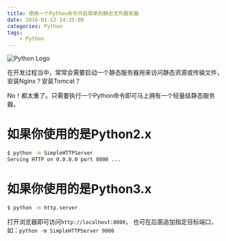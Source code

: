 ```yaml
---
title: 使用一个Python命令开启简单的静态文件服务器
date: 2016-01-12 14:35:00
categories: Python
tags:
    - Python
---
```

![Python Logo](/images/post/2016/01/12/python_logo.jpg)

在开发过程当中，常常会需要启动一个静态服务器用来访问静态资源或传输文件，安装Nginx？安装Tomcat？

No！都太重了。只需要执行一个Python命令即可马上拥有一个轻量级静态服务器。


# 如果你使用的是Python2.x
```bash
$ python -m SimpleHTTPServer
Serving HTTP on 0.0.0.0 port 8000 ...
```

<!-- more -->

# 如果你使用的是Python3.x
```bash
$ python -m http.server
```
打开浏览器即可访问`http://localhost:8000`，
也可在后面追加指定目标端口，如：`python -m SimpleHTTPServer 9000`
